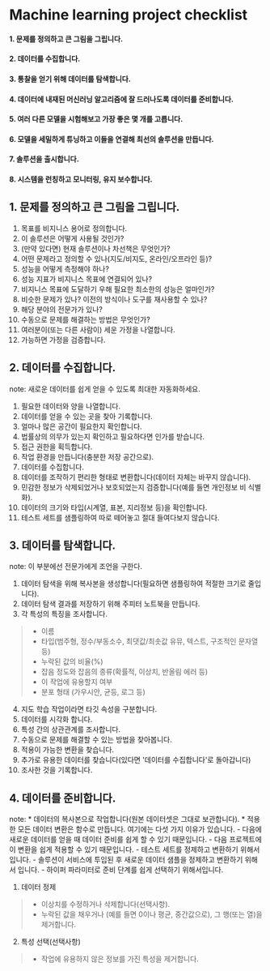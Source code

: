 # Machine learning project checklist


#### 1. 문제를 정의하고 큰 그림을 그립니다.
#### 2. 데이터를 수집합니다.
#### 3. 통찰을 얻기 위해 데이터를 탐색합니다.
#### 4. 데이터에 내재된 머신러닝 알고리즘에 잘 드러나도록 데이터를 준비합니다.
#### 5. 여러 다른 모델을 시험해보고 가장 좋은 몇 개를 고릅니다.
#### 6. 모델을 세밀하게 튜닝하고 이들을 연결해 최선의 솔루션을 만듭니다.
#### 7. 솔루션을 출시합니다.
#### 8. 시스템을 런칭하고 모니터링, 유지 보수합니다.

## 1. 문제를 정의하고 큰 그림을 그립니다.


1. 목표를 비지니스 용어로 정의합니다.
2. 이 솔루션은 어떻게 사용될 것인가?
3. (만약 있다면) 현재 솔루션이나 차선책은 무엇인가?
4. 어떤 문제라고 정의할 수 있나(지도/비지도, 온라인/오프라인 등)?
5. 성능을 어떻게 측정해야 하나?
6. 성능 지표가 비지니스 목표에 연결되어 있나?
7. 비지니스 목표에 도달하기 우해 필요한 최소한의 성능은 얼마인가?
8. 비슷한 문제가 있나? 이전의 방식이나 도구를 재사용할 수 있나?
9. 해당 분야의 전문가가 있나?
10. 수동으로 문제를 해결하는 방법은 무엇인가?
11. 여러분이(또는 다른 사람이) 세운 가정을 나열합니다.
12. 가능하면 가정을 검증합니다.

## 2. 데이터를 수집합니다.
note: 새로운 데이터를 쉽게 얻을 수 있도록 최대한 자동화하세요.


1. 필요한 데이터와 양을 나열합니다.
2. 데이터를 얻을 수 있는 곳을 찾아 기록합니다.
3. 얼마나 많은 공간이 필요한지 확인합니다.
4. 법률상의 의무가 있는지 확인하고 필요하다면 인가를 받습니다.
5. 접근 권한을 획득합니다.
6. 작업 환경을 만듭니다(충분한 저장 공간으로).
7. 데이터를 수집합니다.
8. 데이터를 조작하기 편리한 형태로 변환합니다(데이터 자체는 바꾸지 않습니다).
9. 민감한 정보가 삭제되었거나 보호되었는지 검증합니다(예를 들면 개인정보 비 식별화).
10. 데이터의 크기와 타입(시계열, 표본, 지리정보 등)을 확인합니다.
11. 테스트 세트를 샘플링하여 따로 떼어놓고 절대 들여다보지 않습니다.

## 3. 데이터를 탐색합니다.
note: 이 부분에선 전문가에게 조언을 구한다.


1. 데이터 탐색을 위해 복사본을 생성합니다(필요하면 샘플링하여 적절한 크기로 줄입니다).
2. 데이터 탐색 결과를 저장하기 위해 주피터 노트북을 만듭니다.
3. 각 특성의 특징을 조사합니다.
  >* 이름
  >* 타입(범주형, 정수/부동소수, 최댓값/최솟값 유뮤, 텍스트, 구조적인 문자열 등)
  >* 누락된 값의 비율(%)
  >* 잡음 정도와 잡음의 종류(확률적, 이상치, 반올림 에러 등)
  >* 이 작업에 유용할지 여부
  >* 분포 형태 (가우시안, 균등, 로그 등)
 4. 지도 학습 작업이라면 타깃 속성을 구분합니다.
 5. 데이터를 시각화 합니다.
 6. 특성 간의 상관관계를 조사합니다.
 7. 수동으로 문제를 해결할 수 있는 방법을 찾아봅니다.
 8. 적용이 가능한 변환을 찾습니다.
 9. 추가로 유용한 데이터를 찾습니다(있다면 '데이터를 수집합니다'로 돌아갑니다)
 10. 조사한 것을 기록합니다.
 
 ## 4. 데이터를 준비합니다.
 note:
    * 데이터의 복사본으로 작업합니다(원본 데이터셋은 그대로 보관합니다).
    * 적용한 모든 데이터 변환은 함수로 만듭니다. 여기에는 다섯 가지 이유가 있습니다.
      - 다음에 새로운 데이터를 얻을 때 데이터 준비를 쉽게 할 수 있기 때문입니다.
      - 다음 프로젝트에 이 변환을 쉽게 적용할 수 있기 때문입니다.
      - 테스트 세트를 정제하고 변환하기 위해서입니다.
      - 솔루션이 서비스에 투입된 후 새로운 데이터 샘플을 정제하고 변환하기 위해서 입니다.
      - 하이퍼 파라미터로 준비 단계를 쉽게 선택하기 위해서입니다.


1. 데이터 정제
>* 이상치를 수정하거나 삭제합니다(선택사항).
>* 누락된 값을 채우거나 (예를 들면 0이나 평균, 중간값으로), 그 행(또는 열)을 제거합니다.
2. 특성 선택(선택사항)
>* 작업에 유용하지 않은 정보를 가진 특성을 제거합니다.
  





